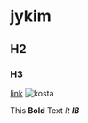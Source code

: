 # jykim

## H2

### H3

[link](http://naver.com)
![kosta](http://edu2.kosta.or.kr/assets/images/kosta2.png)

This **Bold** Text
_It_
_**IB**_
